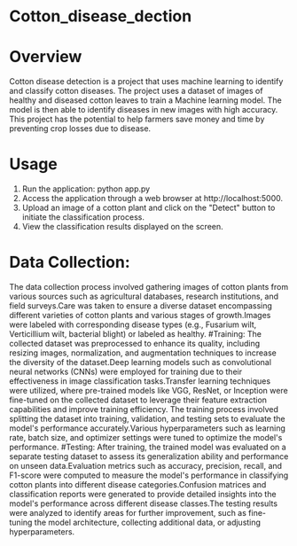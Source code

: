 # Cotton_disease_dection
# Overview
Cotton disease detection is a project that uses machine learning to identify and classify cotton diseases. The project uses a dataset of images of healthy and diseased cotton leaves to train a Machine learning model. The model is then able to identify diseases in new images with high accuracy. This project has the potential to help farmers save money and time by preventing crop losses due to disease.
# Usage
1. Run the application:
   python app.py
2. Access the application through a web browser at http://localhost:5000.
3. Upload an image of a cotton plant and click on the "Detect" button to initiate the classification process.
4. View the classification results displayed on the screen.
# Data Collection:
The data collection process involved gathering images of cotton plants from various sources such as agricultural databases, research institutions, and field surveys.Care was taken to ensure a diverse dataset encompassing different varieties of cotton plants and various stages of growth.Images were labeled with corresponding disease types (e.g., Fusarium wilt, Verticillium wilt, bacterial blight) or labeled as healthy.
#Training:
The collected dataset was preprocessed to enhance its quality, including resizing images, normalization, and augmentation techniques to increase the diversity of the dataset.Deep learning models such as convolutional neural networks (CNNs) were employed for training due to their effectiveness in image classification tasks.Transfer learning techniques were utilized, where pre-trained models like VGG, ResNet, or Inception were fine-tuned on the collected dataset to leverage their feature extraction capabilities and improve training efficiency.
The training process involved splitting the dataset into training, validation, and testing sets to evaluate the model's performance accurately.Various hyperparameters such as learning rate, batch size, and optimizer settings were tuned to optimize the model's performance.
#Testing:
After training, the trained model was evaluated on a separate testing dataset to assess its generalization ability and performance on unseen data.Evaluation metrics such as accuracy, precision, recall, and F1-score were computed to measure the model's performance in classifying cotton plants into different disease categories.Confusion matrices and classification reports were generated to provide detailed insights into the model's performance across different disease classes.The testing results were analyzed to identify areas for further improvement, such as fine-tuning the model architecture, collecting additional data, or adjusting hyperparameters.
